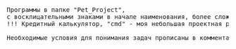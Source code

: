 <pre>
Программы в папке "Pet_Project", 
с восклицательными знаками в начале наименования, более сложные и интересные.
!!! Кредитный калькулятор, "cmd" - моя небольшая проектная работа.

Необходимые условия для понимания задач прописаны в комментариях или в приложенных файлах "PNG". 
</pre>
